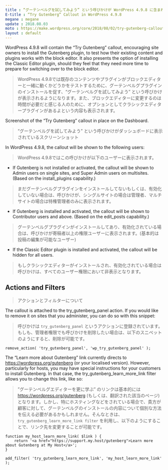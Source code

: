 ```yaml
---
title : “グーテンベルグを試してみよう” という呼びかけが WordPress 4.9.8 に含まれました。
E-title : “Try Gutenberg” Callout in WordPress 4.9.8
megane : megane
update : 2018.08.03
moto : https://make.wordpress.org/core/2018/08/02/try-gutenberg-callout-in-wordpress-4-9-8/
layout : default
---
```



WordPress 4.9.8 will contain the “Try Gutenberg” callout, encouraging site owners to install the Gutenberg plugin, to test how their existing content and plugins works with the block editor. It also presents the option of installing the Classic Editor plugin, should they feel that they need more time to prepare for switching over to the block editor.

> WordPress 4.9.8では既存のコンテンツやプラグインがブロックエディターと一緒に動くかどうかをテストするために、グーテンベルグプラグインのインストールを促す、“グーテンベルグを試してみよう” という呼びかけが表示されるようになります。また、ブロックエディターに変更するのは時間が必要だと感じる人のために、オプションとしてクラシックエディタープラグインがあるよという内容も表示されます。

Screenshot of the “Try Gutenberg” callout in place on the Dashboard.

> “グーテンベルグを試してみよう” という呼びかけがダッシュボードに表示されているスクリーンショット

In WordPress 4.9.8, the callout will be shown to the following users:

> WordPress 4.9.8ではこの呼びかけが以下のユーザーに表示されます。



- If Gutenberg is not installed or activated, the callout will be shown to Admin users on single sites, and Super Admin users on multisites. (Based on the install_plugins capability.)

> まだグーテンベルグプラグインをインストールしてないもしくは、有効化していない場合は、呼びかけが、シングルサイトの場合は管理者、マルチサイトの場合は特権管理者のみに表示されます。

- If Gutenberg is installed and activated, the callout will be shown to Contributor users and above. (Based on the edit_posts capability.)

> グーテンベルグプラグインがインストールしてあり、有効化されている場合は、呼びかけが寄稿者以上の権限ユーザーに表示されます。(基本的は投稿の編集が可能なユーザー)

- If the Classic Editor plugin is installed and activated, the callout will be hidden for all users.

> もしクラシックエディターがインストールされ、有効化されている場合は呼びかけは、すべてのユーザー権限において非表示となります。


## Actions and Filters

> アクションとフィルターについて

The callout is attached to the try_gutenberg_panel action. If you would like to remove it on sites that you administer, you can do so with this snippet:

> 呼びかけは `try_gutenberg_panel` というアクションに登録されています。もしも、管理者権限でも呼びかけを削除したい場合は、以下のスニペットのようにすると、削除が可能です。


```
remove_action( 'try_gutenberg_panel', 'wp_try_gutenberg_panel' );
```

The “Learn more about Gutenberg” link currently directs to https://wordpress.org/gutenberg (or your localised version). However, particularly for hosts, you may have special instructions for your customers to install Gutenberg. In that case, the try_gutenberg_learn_more_link filter allows you to change this link, like so:

> ”グーテンベルグエディターを更に学ぶ” のリンクは基本的には https://wordpress.org/gutenberg (もしくは、翻訳された該当のページ)となります。しかし、特にホスティングなどをされている場合で、貴方が顧客に対して、グーテンベルグのインストールの内容について個別な方法を伝える必要があるかもしれません。そんなときは、 `try_gutenberg_learn_more_link filter` を利用し、以下のようにすることで、リンク先を変更することが可能です。

```
function my_host_learn_more_link( $link ) {
    return '<a href="https://support.my.host/gutenberg">Learn more about Gutenberg at My Host</a>';
}
 
add_filter( 'try_gutenberg_learn_more_link', 'my_host_learn_more_link' ); 
```